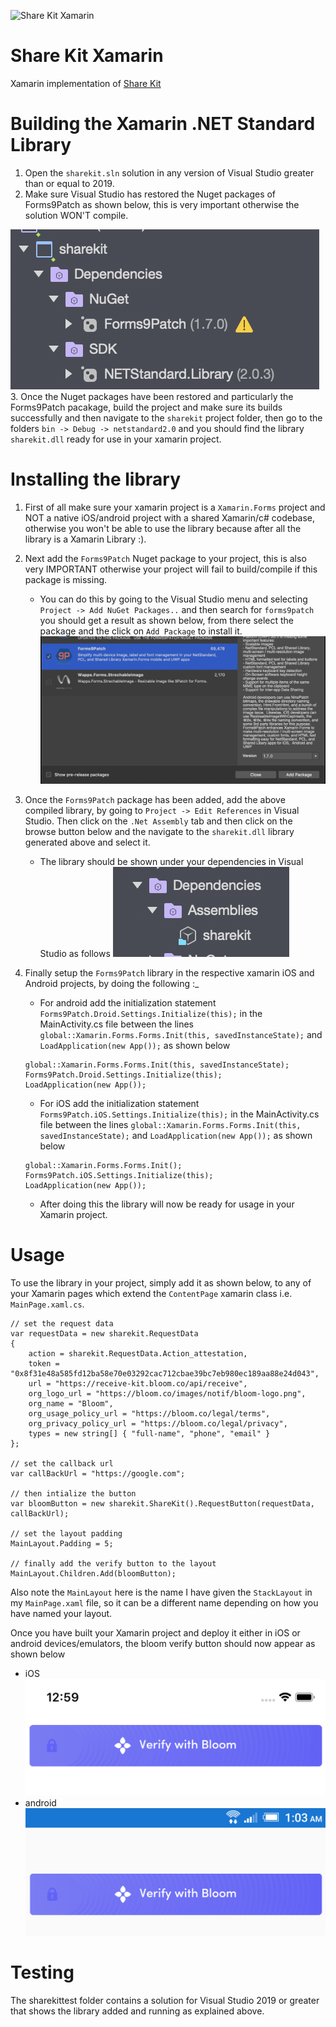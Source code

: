 ![Share Kit Xamarin](https://github.com/hellobloom/share-kit/raw/master/images/logo.png)

# Share Kit Xamarin

Xamarin implementation of [Share Kit](https://github.com/hellobloom/share-kit#readme)

# Building the Xamarin .NET Standard Library 

1. Open the `sharekit.sln` solution in any version of Visual Studio greater than or equal to 2019.
2. Make sure Visual Studio has restored the Nuget packages of Forms9Patch as shown below, this is very important otherwise the solution WON'T compile.

![nuget-packages](images/nuget-packages.png)
3. Once the Nuget packages have been restored and particularly the Forms9Patch pacakage, build the project and make sure its builds successfully and then navigate to the `sharekit` project folder, then go to the folders `bin -> Debug -> netstandard2.0` and you should find the library `sharekit.dll` ready for use in your xamarin project.

# Installing the library

1. First of all make sure your xamarin project is a `Xamarin.Forms` project and NOT a native iOS/android project with a shared Xamarin/c# codebase, otherwise  you won't be able to use the library because after all the library is a Xamarin Library :).
2. Next add the `Forms9Patch` Nuget package to your project, this is also very IMPORTANT otherwise your project will fail to build/compile if this package is missing. 
	- You can do this by going to the Visual Studio menu and selecting `Project -> Add NuGet Packages..` and then search for `forms9patch` you should get a result as shown below, from there select the package and the click on `Add Package` to install it.
	![forms9patch.png](images/forms9patch.png)
3. Once the `Forms9Patch` package has been added, add the above compiled library, by going to `Project -> Edit References` in Visual Studio. Then click on the `.Net Assembly` tab and then click on the browse button below and the navigate to the `sharekit.dll` library generated above and select it.
	- The library should be shown under your dependencies in Visual Studio as follows
	![sharekit-dll](images/sharekit-dll.png)
4. Finally setup the `Forms9Patch` library in the respective xamarin iOS and Android projects, by doing the following :_
	- For android add the initialization statement `Forms9Patch.Droid.Settings.Initialize(this);` in the MainActivity.cs file between the lines `global::Xamarin.Forms.Forms.Init(this, savedInstanceState);` and `LoadApplication(new App());` as shown below

	```
	global::Xamarin.Forms.Forms.Init(this, savedInstanceState);
    Forms9Patch.Droid.Settings.Initialize(this);
    LoadApplication(new App());
	```
	- For iOS add the initialization statement `Forms9Patch.iOS.Settings.Initialize(this);` in the MainActivity.cs file between the lines `global::Xamarin.Forms.Forms.Init(this, savedInstanceState);` and `LoadApplication(new App());` as shown below

	```
	global::Xamarin.Forms.Forms.Init();
    Forms9Patch.iOS.Settings.Initialize(this);
    LoadApplication(new App());
	```
	- After doing this the library will now be ready for usage in your Xamarin project.

# Usage

To use the library in your project, simply add it as shown below, to any of your Xamarin pages which extend the `ContentPage` xamarin class i.e. `MainPage.xaml.cs`.

```
// set the request data
var requestData = new sharekit.RequestData
{
    action = sharekit.RequestData.Action_attestation,
    token = "0x8f31e48a585fd12ba58e70e03292cac712cbae39bc7eb980ec189aa88e24d043",
    url = "https://receive-kit.bloom.co/api/receive",
    org_logo_url = "https://bloom.co/images/notif/bloom-logo.png",
    org_name = "Bloom",
    org_usage_policy_url = "https://bloom.co/legal/terms",
    org_privacy_policy_url = "https://bloom.co/legal/privacy",
    types = new string[] { "full-name", "phone", "email" }
};

// set the callback url
var callBackUrl = "https://google.com";

// then intialize the button
var bloomButton = new sharekit.ShareKit().RequestButton(requestData, callBackUrl);

// set the layout padding
MainLayout.Padding = 5;

// finally add the verify button to the layout
MainLayout.Children.Add(bloomButton);
```
Also note the `MainLayout` here is the name I have given the `StackLayout` in my `MainPage.xaml` file, so it can be a different name depending on how you have named your layout.

Once you have built your Xamarin project and deploy it either in iOS or android devices/emulators, the bloom verify button should now appear as shown below
- iOS
![ios](images/ios.png)
- android
![android](images/android.png)

# Testing 

The sharekittest folder contains a solution for Visual Studio 2019 or greater that shows the library added and running as explained above.
